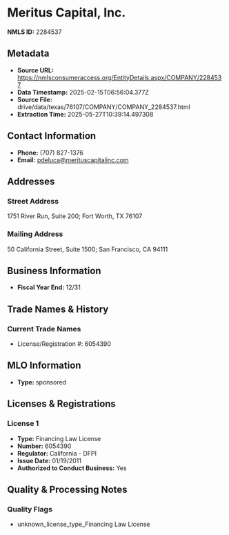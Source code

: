 # Meritus Capital, Inc.

**NMLS ID:** 2284537

## Metadata
- **Source URL:** https://nmlsconsumeraccess.org/EntityDetails.aspx/COMPANY/2284537
- **Data Timestamp:** 2025-02-15T06:56:04.377Z
- **Source File:** drive/data/texas/76107/COMPANY/COMPANY_2284537.html
- **Extraction Time:** 2025-05-27T10:39:14.497308

## Contact Information
- **Phone:** (707) 827-1376
- **Email:** pdeluca@merituscapitalinc.com

## Addresses
### Street Address
1751 River Run, Suite 200; Fort Worth, TX 76107

### Mailing Address
50 California Street, Suite 1500; San Francisco, CA 94111

## Business Information
- **Fiscal Year End:** 12/31

## Trade Names & History
### Current Trade Names
- License/Registration #: 6054390

## MLO Information
- **Type:** sponsored

## Licenses & Registrations

### License 1
- **Type:** Financing Law License
- **Number:** 6054390
- **Regulator:** California - DFPI
- **Issue Date:** 01/19/2011
- **Authorized to Conduct Business:** Yes

## Quality & Processing Notes
### Quality Flags
- unknown_license_type_Financing Law License
